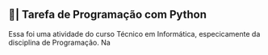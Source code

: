 ## 📄| Tarefa de Programação com Python
 
   Essa foi uma atividade do curso Técnico em Informática, especicamente da disciplina de Programação. Na 
